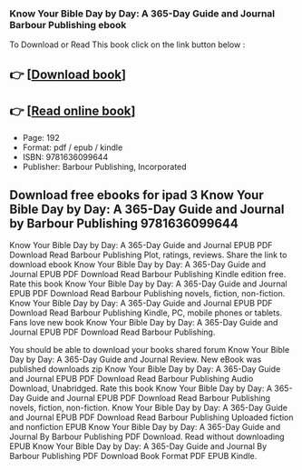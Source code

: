 ### Know Your Bible Day by Day: A 365-Day Guide and Journal Barbour Publishing ebook

To Download or Read This book click on the link button below :

## 👉  [**[Download book](http://get-pdfs.com/download.php?group=book&from=github.com&id=720732&lnk=1081 "Download book")**]

## 👉  [**[Read online book](http://get-pdfs.com/download.php?group=book&from=github.com&id=720732&lnk=1081 "Read online book")**]


* Page: 192
* Format: pdf / epub / kindle
* ISBN: 9781636099644
* Publisher: Barbour Publishing, Incorporated



## Download free ebooks for ipad 3 Know Your Bible Day by Day: A 365-Day Guide and Journal by Barbour Publishing 9781636099644


Know Your Bible Day by Day: A 365-Day Guide and Journal EPUB PDF Download Read Barbour Publishing Plot, ratings, reviews. Share the link to download ebook Know Your Bible Day by Day: A 365-Day Guide and Journal EPUB PDF Download Read Barbour Publishing Kindle edition free. Rate this book Know Your Bible Day by Day: A 365-Day Guide and Journal EPUB PDF Download Read Barbour Publishing novels, fiction, non-fiction. Know Your Bible Day by Day: A 365-Day Guide and Journal EPUB PDF Download Read Barbour Publishing Kindle, PC, mobile phones or tablets. Fans love new book Know Your Bible Day by Day: A 365-Day Guide and Journal EPUB PDF Download Read Barbour Publishing.

You should be able to download your books shared forum Know Your Bible Day by Day: A 365-Day Guide and Journal Review. New eBook was published downloads zip Know Your Bible Day by Day: A 365-Day Guide and Journal EPUB PDF Download Read Barbour Publishing Audio Download, Unabridged. Rate this book Know Your Bible Day by Day: A 365-Day Guide and Journal EPUB PDF Download Read Barbour Publishing novels, fiction, non-fiction. Know Your Bible Day by Day: A 365-Day Guide and Journal EPUB PDF Download Read Barbour Publishing Uploaded fiction and nonfiction EPUB Know Your Bible Day by Day: A 365-Day Guide and Journal By Barbour Publishing PDF Download. Read without downloading EPUB Know Your Bible Day by Day: A 365-Day Guide and Journal By Barbour Publishing PDF Download Book Format PDF EPUB Kindle.





